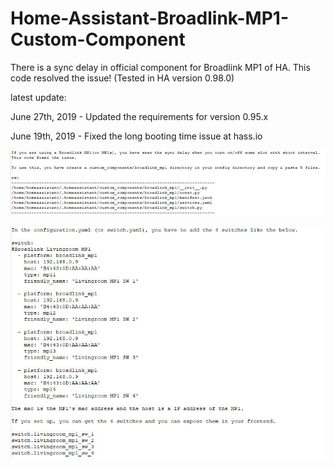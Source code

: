 # Home-Assistant-Broadlink-MP1-Custom-Component
There is a sync delay in official component for Broadlink MP1 of HA. This code resolved the issue! (Tested in HA version 0.98.0)

latest update:

June 27th, 2019 - Updated the requirements for version 0.95.x

June 19th, 2019 - Fixed the long booting time issue at hass.io

![1](./1.JPG)

![2](./2.JPG)
